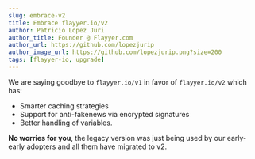 ```yaml
---
slug: embrace-v2
title: Embrace flayyer.io/v2
author: Patricio Lopez Juri
author_title: Founder @ Flayyer.com
author_url: https://github.com/lopezjurip
author_image_url: https://github.com/lopezjurip.png?size=200
tags: [flayyer-io, upgrade]
---
```


We are saying goodbye to `flayyer.io/v1` in favor of `flayyer.io/v2` which has:

* Smarter caching strategies
* Support for anti-fakenews via encrypted signatures
* Better handling of variables.

**No worries for you**, the legacy version was just being used by our early-early adopters and all them have migrated to v2.
